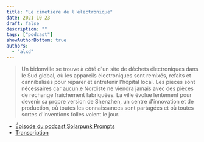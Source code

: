 ```yaml
---
title: "Le cimetière de l'électronique"
date: 2021-10-23
draft: false
description: ""
tags: ["podcast"]
showAuthorBottom: true
authors:
  - "alxd"
---
```


> Un bidonville se trouve à côté d'un site de déchets électroniques dans le Sud global, où les appareils électroniques sont remixés, refaits et cannibalisés pour réparer et entretenir l'hôpital local. Les pièces sont nécessaires car aucun.e Nordiste ne viendra jamais avec des pièces de rechange fraîchement fabriquées. La ville évolue lentement pour devenir sa propre version de Shenzhen, un centre d'innovation et de production, où toutes les connaissances sont partagées et où toutes sortes d'inventions folles voient le jour.

- [Épisode du podcast Solarpunk Prompts](https://podcast.tomasino.org/@SolarpunkPrompts/episodes/the-electronics-graveyard)
- [Transcription](https://wiki.tomasino.org/writing/Solarpunk-Prompts---The-Electronics-Graveyard)

